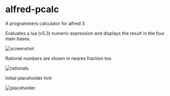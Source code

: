 # alfred-pcalc
A programmers calculator for alfred 3

Evaluates a lua (v5.3) numeric expression and displays the result in the four main bases.

![screenshot](https://github.com/themadsens/alfred-pcalc/raw/master/pcalc.png "Screenshot")

Rational numbers are shown in neares fraction too

![rationals](https://github.com/themadsens/alfred-pcalc/raw/master/rational.png "Rational numbers")

Initial placeholder hint

![placeholder](https://github.com/themadsens/alfred-pcalc/raw/master/placeholder.png "Placeholder")

